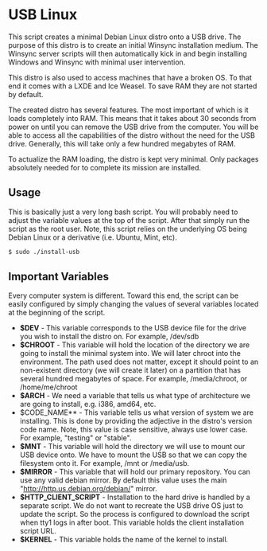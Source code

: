 USB Linux
=========

This script creates a minimal Debian Linux distro onto a USB drive.
The purpose of this distro is to create an initial Winsync installation medium.
The Winsync server scripts will then automatically kick in and begin installing
Windows and Winsync with minimal user intervention.

This distro is also used to access machines that have a broken OS. To that end
it comes with a LXDE and Ice Weasel. To save RAM they are not started by
default.

The created distro has several features. The most important of which is it
loads completely into RAM. This means that it takes about 30 seconds from
power on until you can remove the USB drive from the computer. You will be able
to access all the capabilities of the distro without the need for the USB
drive. Generally, this will take only a few hundred megabytes of RAM.

To actualize the RAM loading, the distro is kept very minimal. Only packages
absolutely needed for to complete its mission are installed.

Usage
-----

This is basically just a very long bash script. You will probably need to
adjust the variable values at the top of the script. After that simply run
the script as the root user. Note, this script relies on the underlying OS being
Debian Linux or a derivative (i.e. Ubuntu, Mint, etc).

```bash
$ sudo ./install-usb
```

Important Variables
-------------------

Every computer system is different. Toward this end, the script can be easily
configured by simply changing the values of several variables located at the
beginning of the script.

* **$DEV** - This variable corresponds to the USB device file for the drive you
wish to install the distro on. For example, /dev/sdb
* **$CHROOT** - This variable will hold the location of the directory we are going
to install the minimal system into. We will later chroot into the environment.
The path used does not matter, except it should point to an non-existent
directory (we will create it later) on a partition that has several hundred
megabytes of space. For example, /media/chroot, or /home/me/chroot
* **$ARCH** - We need a variable that tells us what type of architecture we are
going to install, e.g. i386, amd64, etc.
* $CODE_NAME** - This variable tells us what version of system we are
installing. This is done by providing the adjective in the distro's version
code name. Note, this value is case sensitive, always use lower case. For
example, "testing" or "stable".
* **$MNT** - This variable will hold the directory we will use to mount our USB
device onto. We have to mount the USB so that we can copy the filesystem
onto it. For example, /mnt or /media/usb.
* **$MIRROR** - This variable that will hold our primary repository. You can use any
valid debian mirror. By default this value uses the main
"http://http.us.debian.org/debian/" mirror.
* **$HTTP_CLIENT_SCRIPT** - Installation to the hard drive is handled by a separate
script. We do not want to recreate the USB drive OS just to update the script.
So the process is configured to download the script when tty1 logs in after
boot. This variable holds the client installation script URL.
* **$KERNEL** - This variable holds the name of the kernel to install.

